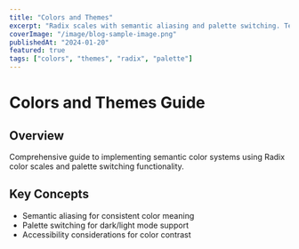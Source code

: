 ```yaml
---
title: "Colors and Themes"
excerpt: "Radix scales with semantic aliasing and palette switching. Testing making this a longer description to see how it handles the card layout."
coverImage: "/image/blog-sample-image.png"
publishedAt: "2024-01-20"
featured: true
tags: ["colors", "themes", "radix", "palette"]
---
```


# Colors and Themes Guide

## Overview
Comprehensive guide to implementing semantic color systems using Radix color scales and palette switching functionality.

## Key Concepts
- Semantic aliasing for consistent color meaning
- Palette switching for dark/light mode support
- Accessibility considerations for color contrast